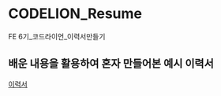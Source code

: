 # CODELION_Resume
FE 6기_코드라이언_이력서만들기

## 배운 내용을 활용하여 혼자 만들어본 예시 이력서
[이력서](https://codesandbox.io/s/iryeogseo-mandeulgi-forked-dcg2nz)
